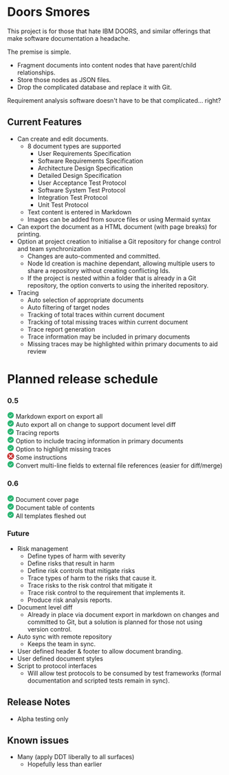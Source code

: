 # Doors Smores

This project is for those that hate IBM DOORS, and similar offerings that make software documentation a headache.

The premise is simple. 
- Fragment documents into content nodes that have parent/child relationships. 
- Store those nodes as JSON files.
- Drop the complicated database and replace it with Git.

Requirement analysis software doesn't have to be that complicated... right?

## Current Features
- Can create and edit documents.
  - 8 document types are supported
    - User Requirements Specification
    - Software Requirements Specification
    - Architecture Design Specification
    - Detailed Design Specification
    - User Acceptance Test Protocol
    - Software System Test Protocol
    - Integration Test Protocol
    - Unit Test Protocol
  - Text content is entered in Markdown
  - Images can be added from source files or using Mermaid syntax
- Can export the document as a HTML document (with page breaks) for printing. 
- Option at project creation to initialise a Git repository for change control and team synchronization 
  - Changes are auto-commented and committed.
  - Node Id creation is machine dependant, allowing multiple users to share a repository without creating conflicting Ids.
  - If the project is nested within a folder that is already in a Git repository, the option converts to using the inherited repository.
- Tracing
  - Auto selection of appropriate documents
  - Auto filtering of target nodes
  - Tracking of total traces within current document
  - Tracking of total missing traces within current document
  - Trace report generation
  - Trace information may be included in primary documents
  - Missing traces may be highlighted within primary documents to aid review

# Planned release schedule
### 0.5
![y](https://github.com/Niflheim-uk/Doors-Smores-Docs/blob/main/media/complete_icon.png?raw=true) Markdown export on export all \
![y](https://github.com/Niflheim-uk/Doors-Smores-Docs/blob/main/media/complete_icon.png?raw=true) Auto export all on change to support document level diff \
![y](https://github.com/Niflheim-uk/Doors-Smores-Docs/blob/main/media/complete_icon.png?raw=true) Tracing reports \
![y](https://github.com/Niflheim-uk/Doors-Smores-Docs/blob/main/media/complete_icon.png?raw=true) Option to include tracing information in primary documents \
![y](https://github.com/Niflheim-uk/Doors-Smores-Docs/blob/main/media/complete_icon.png?raw=true) Option to highlight missing traces \
![n](https://github.com/Niflheim-uk/Doors-Smores-Docs/blob/main/media/incomplete_icon.png?raw=true) Some instructions \
![y](https://github.com/Niflheim-uk/Doors-Smores-Docs/blob/main/media/complete_icon.png?raw=true) Convert multi-line fields to external file references (easier for diff/merge)

### 0.6 
![n](https://github.com/Niflheim-uk/Doors-Smores-Docs/blob/main/media/complete_icon.png?raw=true) Document cover page \
![n](https://github.com/Niflheim-uk/Doors-Smores-Docs/blob/main/media/complete_icon.png?raw=true) Document table of contents \
![n](https://github.com/Niflheim-uk/Doors-Smores-Docs/blob/main/media/complete_icon.png?raw=true) All templates fleshed out

### Future
- Risk management
  - Define types of harm with severity
  - Define risks that result in harm
  - Define risk controls that mitigate risks
  - Trace types of harm to the risks that cause it.
  - Trace risks to the risk control that mitigate it
  - Trace risk control to the requirement that implements it.
  - Produce risk analysis reports.
- Document level diff 
  - Already in place via document export in markdown on changes and committed to Git, but a solution is planned for those not using version control.
- Auto sync with remote repository
  - Keeps the team in sync.
- User defined header & footer to allow document branding.
- User defined document styles
- Script to protocol interfaces 
   - Will allow test protocols to be consumed by test frameworks (formal documentation and scripted tests remain in sync).

## Release Notes

- Alpha testing only

## Known issues

- Many (apply DDT liberally to all surfaces)
  - Hopefully less than earlier
